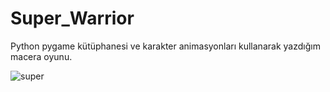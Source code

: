 # Super_Warrior
Python pygame kütüphanesi ve karakter animasyonları kullanarak yazdığım macera oyunu.


![super](https://user-images.githubusercontent.com/48621020/110145586-a6d92500-7dea-11eb-99c8-62ca0aad7435.JPG)
